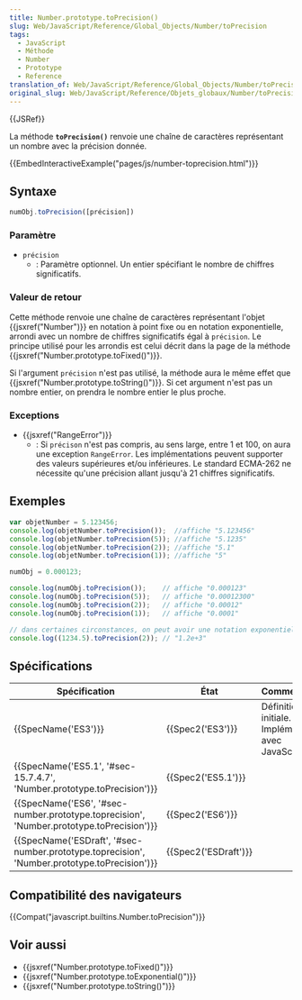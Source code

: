 ```yaml
---
title: Number.prototype.toPrecision()
slug: Web/JavaScript/Reference/Global_Objects/Number/toPrecision
tags:
  - JavaScript
  - Méthode
  - Number
  - Prototype
  - Reference
translation_of: Web/JavaScript/Reference/Global_Objects/Number/toPrecision
original_slug: Web/JavaScript/Reference/Objets_globaux/Number/toPrecision
---
```


{{JSRef}}

La méthode **`toPrecision()`** renvoie une chaîne de caractères représentant un nombre avec la précision donnée.

{{EmbedInteractiveExample("pages/js/number-toprecision.html")}}

## Syntaxe

```js
numObj.toPrecision([précision])
```

### Paramètre

- `précision`
  - : Paramètre optionnel. Un entier spécifiant le nombre de chiffres significatifs.

### Valeur de retour

Cette méthode renvoie une chaîne de caractères représentant l'objet {{jsxref("Number")}} en notation à point fixe ou en notation exponentielle, arrondi avec un nombre de chiffres significatifs égal à `précision`. Le principe utilisé pour les arrondis est celui décrit dans la page de la méthode {{jsxref("Number.prototype.toFixed()")}}.

Si l'argument `précision` n'est pas utilisé, la méthode aura le même effet que {{jsxref("Number.prototype.toString()")}}. Si cet argument n'est pas un nombre entier, on prendra le nombre entier le plus proche.

### Exceptions

- {{jsxref("RangeError")}}
  - : Si `précison` n'est pas compris, au sens large, entre 1 et 100, on aura une exception `RangeError`. Les implémentations peuvent supporter des valeurs supérieures et/ou inférieures. Le standard ECMA-262 ne nécessite qu'une précision allant jusqu'à 21 chiffres significatifs.

## Exemples

```js
var objetNumber = 5.123456;
console.log(objetNumber.toPrecision());  //affiche "5.123456"
console.log(objetNumber.toPrecision(5)); //affiche "5.1235"
console.log(objetNumber.toPrecision(2)); //affiche "5.1"
console.log(objetNumber.toPrecision(1)); //affiche "5"

numObj = 0.000123;

console.log(numObj.toPrecision());    // affiche "0.000123"
console.log(numObj.toPrecision(5));   // affiche "0.00012300"
console.log(numObj.toPrecision(2));   // affiche "0.00012"
console.log(numObj.toPrecision(1));   // affiche "0.0001"

// dans certaines circonstances, on peut avoir une notation exponentielle
console.log((1234.5).toPrecision(2)); // "1.2e+3"
```

## Spécifications

| Spécification                                                                                                                | État                         | Commentaires                                          |
| ---------------------------------------------------------------------------------------------------------------------------- | ---------------------------- | ----------------------------------------------------- |
| {{SpecName('ES3')}}                                                                                                     | {{Spec2('ES3')}}         | Définition initiale. Implémentée avec JavaScript 1.5. |
| {{SpecName('ES5.1', '#sec-15.7.4.7', 'Number.prototype.toPrecision')}}                                 | {{Spec2('ES5.1')}}     |                                                       |
| {{SpecName('ES6', '#sec-number.prototype.toprecision', 'Number.prototype.toPrecision')}}         | {{Spec2('ES6')}}         |                                                       |
| {{SpecName('ESDraft', '#sec-number.prototype.toprecision', 'Number.prototype.toPrecision')}} | {{Spec2('ESDraft')}} |                                                       |

## Compatibilité des navigateurs

{{Compat("javascript.builtins.Number.toPrecision")}}

## Voir aussi

- {{jsxref("Number.prototype.toFixed()")}}
- {{jsxref("Number.prototype.toExponential()")}}
- {{jsxref("Number.prototype.toString()")}}

